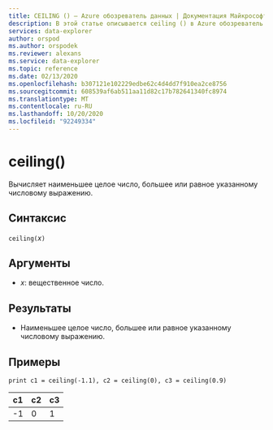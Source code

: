 ```yaml
---
title: CEILING () — Azure обозреватель данных | Документация Майкрософт
description: В этой статье описывается ceiling () в Azure обозреватель данных.
services: data-explorer
author: orspod
ms.author: orspodek
ms.reviewer: alexans
ms.service: data-explorer
ms.topic: reference
ms.date: 02/13/2020
ms.openlocfilehash: b307121e102229edbe62c4d4dd7f910ea2ce8756
ms.sourcegitcommit: 608539af6ab511aa11d82c17b782641340fc8974
ms.translationtype: MT
ms.contentlocale: ru-RU
ms.lasthandoff: 10/20/2020
ms.locfileid: "92249334"
---
```

# <a name="ceiling"></a>ceiling()

Вычисляет наименьшее целое число, большее или равное указанному числовому выражению.

## <a name="syntax"></a>Синтаксис

`ceiling(`*x*`)`

## <a name="arguments"></a>Аргументы

* *x*: вещественное число.

## <a name="returns"></a>Результаты

* Наименьшее целое число, большее или равное указанному числовому выражению. 

## <a name="examples"></a>Примеры

```kusto
print c1 = ceiling(-1.1), c2 = ceiling(0), c3 = ceiling(0.9)
```

|c1|c2|c3|
|---|---|---|
|-1|0|1|